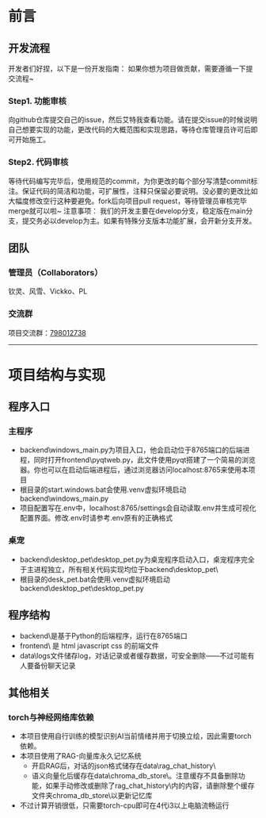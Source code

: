 # 前言

## 开发流程

开发者们好捏，以下是一份开发指南： 如果你想为项目做贡献，需要遵循一下提交流程~

### Step1. 功能审核

向github仓库提交自己的issue，然后艾特我查看功能。请在提交issue的时候说明自己想要实现的功能，更改代码的大概范围和实现思路，等待仓库管理员许可后即可开始施工。 

### Step2. 代码审核

等待代码编写完毕后，使用规范的commit，为你更改的每个部分写清楚commit标注。保证代码的简洁和功能，可扩展性，注释只保留必要说明。没必要的更改比如大幅度修改空行这种要避免。fork后向项目pull request，等待管理员审核完毕merge就可以啦~ 注意事项： 我们的开发主要在develop分支，稳定版在main分支，提交务必以develop为主。如果有特殊分支版本功能扩展，会开新分支开发。

## 团队

### 管理员（Collaborators）

钦灵、风雪、Vickko、PL

### 交流群

项目交流群：[798012738](https://qm.qq.com/q/7qMQyizxxm)

---

# 项目结构与实现
## 程序入口

### 主程序

- backend\windows_main.py为项目入口，他会启动位于8765端口的后端进程，同时打开frontend\pyqtweb.py，此文件使用pyqt搭建了一个简易的浏览器。你也可以在启动后端进程后，通过浏览器访问localhost:8765来使用本项目
- 根目录的start.windows.bat会使用.venv虚拟环境启动backend\windows_main.py
- 项目配置写在.env中，localhost:8765/settings会自动读取.env并生成可视化配置界面。修改.env时请参考.env原有的正确格式

### 桌宠

- backend\desktop_pet\desktop_pet.py为桌宠程序启动入口，桌宠程序完全于主进程独立，所有相关代码实现均位于backend\desktop_pet\
- 根目录的desk_pet.bat会使用.venv虚拟环境启动backend\desktop_pet\desktop_pet.py

## 程序结构

- backend\是基于Python的后端程序，运行在8765端口
- frontend\ 是 html javascript css 的前端文件
- data\logs文件储存log，对话记录或者缓存数据，可安全删除——不过可能有人要备份聊天记录

## 其他相关

### torch与神经网络库依赖

- 本项目使用自行训练的模型识别AI当前情绪并用于切换立绘，因此需要torch依赖。
- 本项目使用了RAG-向量库永久记忆系统
  - 开启RAG后，对话的json格式储存在data\rag_chat_history\
  - 语义向量化后缓存在data\chroma_db_store\。注意缓存不具备删除功能，如果手动修改或删除了rag_chat_history\内的内容，请删除整个缓存文件夹chroma_db_store\以更新记忆库
- 不过计算开销很低，只需要torch-cpu即可在4代i3以上电脑流畅运行